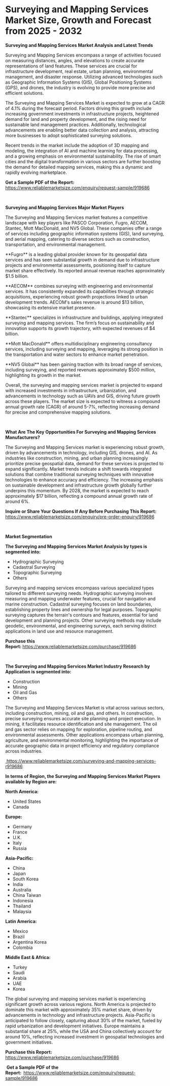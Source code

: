 <p><h1>Surveying and Mapping Services Market Size, Growth and Forecast from 2025 - 2032</h1></p><p><strong>Surveying and Mapping Services Market Analysis and Latest Trends</strong></p>
<p><p>Surveying and Mapping Services encompass a range of activities focused on measuring distances, angles, and elevations to create accurate representations of land features. These services are crucial for infrastructure development, real estate, urban planning, environmental management, and disaster response. Utilizing advanced technologies such as Geographic Information Systems (GIS), Global Positioning Systems (GPS), and drones, the industry is evolving to provide more precise and efficient solutions.</p><p>The Surveying and Mapping Services Market is expected to grow at a CAGR of 4.1% during the forecast period. Factors driving this growth include increasing government investments in infrastructure projects, heightened demand for land and property development, and the rising need for sustainable land management practices. Additionally, technological advancements are enabling better data collection and analysis, attracting more businesses to adopt sophisticated surveying solutions.</p><p>Recent trends in the market include the adoption of 3D mapping and modeling, the integration of AI and machine learning for data processing, and a growing emphasis on environmental sustainability. The rise of smart cities and the digital transformation in various sectors are further boosting the demand for detailed mapping services, making this a dynamic and rapidly evolving marketplace.</p></p>
<p><strong>Get a Sample PDF of the Report:&nbsp;</strong> <a href="https://www.reliablemarketsize.com/enquiry/request-sample/919686?utm_campaign=3016&utm_medium=2&utm_source=Github&utm_content=ia&utm_term=17042025&utm_id=surveying-and-mapping-services">https://www.reliablemarketsize.com/enquiry/request-sample/919686</a></p>
<p>&nbsp;</p>
<p><strong>Surveying and Mapping Services Major Market Players</strong></p>
<p><p>The Surveying and Mapping Services market features a competitive landscape with key players like PASCO Corporation, Fugro, AECOM, Stantec, Mott MacDonald, and NV5 Global. These companies offer a range of services including geographic information systems (GIS), land surveying, and aerial mapping, catering to diverse sectors such as construction, transportation, and environmental management.</p><p>**Fugro** is a leading global provider known for its geospatial data services and has seen substantial growth in demand due to infrastructure projects and environmental assessments, positioning itself to capture market share effectively. Its reported annual revenue reaches approximately $1.5 billion.</p><p>**AECOM** combines surveying with engineering and environmental services. It has consistently expanded its capabilities through strategic acquisitions, experiencing robust growth projections linked to urban development trends. AECOM's sales revenue is around $13 billion, showcasing its extensive market presence.</p><p>**Stantec** specializes in infrastructure and buildings, applying integrated surveying and mapping services. The firm’s focus on sustainability and innovation supports its growth trajectory, with expected revenues of $4 billion. </p><p>**Mott MacDonald** offers multidisciplinary engineering consultancy services, including surveying and mapping, leveraging its strong position in the transportation and water sectors to enhance market penetration. </p><p>**NV5 Global** has been gaining traction with its broad range of services, including surveying, and reported revenues approximately $500 million, highlighting its growth in the market.</p><p>Overall, the surveying and mapping services market is projected to expand with increased investments in infrastructure, urbanization, and advancements in technology such as UAVs and GIS, driving future growth across these players. The market size is expected to witness a compound annual growth rate (CAGR) of around 5-7%, reflecting increasing demand for precise and comprehensive mapping solutions.</p></p>
<p>&nbsp;</p>
<p><strong>What Are The Key Opportunities For Surveying and Mapping Services Manufacturers?</strong></p>
<p><p>The Surveying and Mapping Services market is experiencing robust growth, driven by advancements in technology, including GIS, drones, and AI. As industries like construction, mining, and urban planning increasingly prioritize precise geospatial data, demand for these services is projected to expand significantly. Market trends indicate a shift towards integrated solutions that combine traditional surveying techniques with innovative technologies to enhance accuracy and efficiency. The increasing emphasis on sustainable development and infrastructure growth globally further underpins this momentum. By 2028, the market is expected to reach approximately $17 billion, reflecting a compound annual growth rate of around 6%.</p></p>
<p><strong>Inquire or Share Your Questions If Any Before Purchasing This Report:</strong> <a href="https://www.reliablemarketsize.com/enquiry/pre-order-enquiry/919686?utm_campaign=3016&utm_medium=2&utm_source=Github&utm_content=ia&utm_term=17042025&utm_id=surveying-and-mapping-services">https://www.reliablemarketsize.com/enquiry/pre-order-enquiry/919686</a></p>
<p>&nbsp;</p>
<p><strong>Market Segmentation</strong></p>
<p><strong>The Surveying and Mapping Services Market Analysis by types is segmented into:</strong></p>
<p><ul><li>Hydrographic Surveying</li><li>Cadastral Surveying</li><li>Topographic Surveying</li><li>Others</li></ul></p>
<p><p>Surveying and mapping services encompass various specialized types tailored to different surveying needs. Hydrographic surveying involves measuring and mapping underwater features, crucial for navigation and marine construction. Cadastral surveying focuses on land boundaries, establishing property lines and ownership for legal purposes. Topographic surveying captures the terrain's contours and features, essential for land development and planning projects. Other surveying methods may include geodetic, environmental, and engineering surveys, each serving distinct applications in land use and resource management.</p></p>
<p><strong>Purchase this Report:&nbsp;</strong><a href="https://www.reliablemarketsize.com/purchase/919686?utm_campaign=3016&utm_medium=2&utm_source=Github&utm_content=ia&utm_term=17042025&utm_id=surveying-and-mapping-services">https://www.reliablemarketsize.com/purchase/919686</a></p>
<p>&nbsp;</p>
<p><strong>The Surveying and Mapping Services Market Industry Research by Application is segmented into:</strong></p>
<p><ul><li>Construction</li><li>Mining</li><li>Oil and Gas</li><li>Others</li></ul></p>
<p><p>The Surveying and Mapping Services Market is vital across various sectors, including construction, mining, oil and gas, and others. In construction, precise surveying ensures accurate site planning and project execution. In mining, it facilitates resource identification and site management. The oil and gas sector relies on mapping for exploration, pipeline routing, and environmental assessments. Other applications encompass urban planning, agriculture, and environmental monitoring, highlighting the importance of accurate geographic data in project efficiency and regulatory compliance across industries.</p></p>
<p><a href="https://www.reliablemarketsize.com/surveying-and-mapping-services-r919686?utm_campaign=3016&utm_medium=2&utm_source=Github&utm_content=ia&utm_term=17042025&utm_id=surveying-and-mapping-services">&nbsp;https://www.reliablemarketsize.com/surveying-and-mapping-services-r919686</a></p>
<p><strong>In terms of Region, the Surveying and Mapping Services Market Players available by Region are:</strong></p>
<p>
    <p> <strong> North America: </strong>
        <ul>
            <li>United States</li>
            <li>Canada</li>
        </ul>
        </p> 
    <p> <strong> Europe: </strong>
        <ul>
            <li>Germany</li>
            <li>France</li>
            <li>U.K.</li>
            <li>Italy</li>
            <li>Russia</li>
        </ul>
        </p> 
    <p> <strong> Asia-Pacific: </strong>
        <ul>
            <li>China</li>
            <li>Japan</li>
            <li>South Korea</li>
            <li>India</li>
            <li>Australia</li>
            <li>China Taiwan</li>
            <li>Indonesia</li>
            <li>Thailand</li>
            <li>Malaysia</li>
        </ul>
        </p> 
    <p> <strong> Latin America: </strong>
        <ul>
            <li>Mexico</li>
            <li>Brazil</li>
            <li>Argentina Korea</li>
            <li>Colombia</li>
        </ul>
        </p> 
    <p> <strong> Middle East & Africa: </strong>
        <ul>
            <li>Turkey</li>
            <li>Saudi</li>
            <li>Arabia</li>
            <li>UAE</li>
            <li>Korea</li>
        </ul>
    </p>
    </p>
<p><p>The global surveying and mapping services market is experiencing significant growth across various regions. North America is projected to dominate this market with approximately 35% market share, driven by advancements in technology and infrastructure projects. Asia-Pacific is anticipated to follow closely, capturing about 30% of the market, fueled by rapid urbanization and development initiatives. Europe maintains a substantial share at 25%, while the USA and China collectively account for around 10%, reflecting increased investment in geospatial technologies and government initiatives.</p></p>
<p><strong>Purchase this Report: </strong><a href="https://www.reliablemarketsize.com/purchase/919686?utm_campaign=3016&utm_medium=2&utm_source=Github&utm_content=ia&utm_term=17042025&utm_id=surveying-and-mapping-services">https://www.reliablemarketsize.com/purchase/919686</a></p>
<p>&nbsp;<strong>Get a Sample PDF of the Report:&nbsp;&nbsp;</strong><a href="https://www.reliablemarketsize.com/enquiry/request-sample/919686?utm_campaign=3016&utm_medium=2&utm_source=Github&utm_content=ia&utm_term=17042025&utm_id=surveying-and-mapping-services">https://www.reliablemarketsize.com/enquiry/request-sample/919686</a></p>
<p><strong></strong></p>
<p><p></p><p></p><p></p></p>